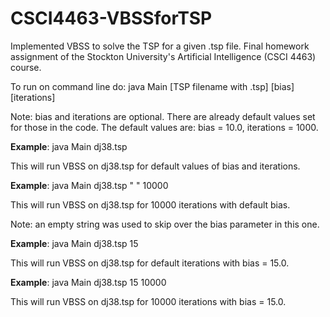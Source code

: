 # CSCI4463-VBSSforTSP

Implemented VBSS to solve the TSP for a given .tsp file. Final homework assignment of the Stockton University's Artificial Intelligence (CSCI 4463) course.

To run on command line do: java Main [TSP filename with .tsp] [bias] [iterations]

Note: bias and iterations are optional. There are already default values set for those in the code. The default values are: bias = 10.0, iterations = 1000.


**Example**: java Main dj38.tsp 

This will run VBSS on dj38.tsp for default values of bias and iterations.


**Example**: java Main dj38.tsp " " 10000

This will run VBSS on dj38.tsp for 10000 iterations with default bias.

Note: an empty string was used to skip over the bias parameter in this one.


**Example**: java Main dj38.tsp 15

This will run VBSS on dj38.tsp for default iterations with bias = 15.0.


**Example**: java Main dj38.tsp 15 10000

This will run VBSS on dj38.tsp for 10000 iterations with bias = 15.0.
